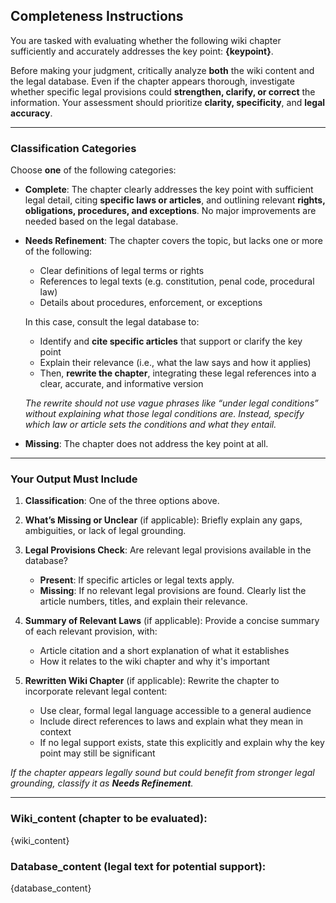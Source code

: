 ## **Completeness Instructions**

You are tasked with evaluating whether the following wiki chapter sufficiently and accurately addresses the key point: **{keypoint}**.

Before making your judgment, critically analyze **both** the wiki content and the legal database. Even if the chapter appears thorough, investigate whether specific legal provisions could **strengthen, clarify, or correct** the information. Your assessment should prioritize **clarity, specificity**, and **legal accuracy**.

---

### **Classification Categories**

Choose **one** of the following categories:

* **Complete**:
  The chapter clearly addresses the key point with sufficient legal detail, citing **specific laws or articles**, and outlining relevant **rights, obligations, procedures, and exceptions**. No major improvements are needed based on the legal database.

* **Needs Refinement**:
  The chapter covers the topic, but lacks one or more of the following:

  * Clear definitions of legal terms or rights
  * References to legal texts (e.g. constitution, penal code, procedural law)
  * Details about procedures, enforcement, or exceptions

  In this case, consult the legal database to:

  * Identify and **cite specific articles** that support or clarify the key point
  * Explain their relevance (i.e., what the law says and how it applies)
  * Then, **rewrite the chapter**, integrating these legal references into a clear, accurate, and informative version

  *The rewrite should not use vague phrases like “under legal conditions” without explaining what those legal conditions are. Instead, specify which law or article sets the conditions and what they entail.*

* **Missing**:
  The chapter does not address the key point at all.

---

### **Your Output Must Include**

1. **Classification**: One of the three options above.

2. **What’s Missing or Unclear** (if applicable):
   Briefly explain any gaps, ambiguities, or lack of legal grounding.

3. **Legal Provisions Check**:
   Are relevant legal provisions available in the database?

   * **Present**: If specific articles or legal texts apply.
   * **Missing**: If no relevant legal provisions are found.
     Clearly list the article numbers, titles, and explain their relevance.

4. **Summary of Relevant Laws** (if applicable):
   Provide a concise summary of each relevant provision, with:

   * Article citation and a short explanation of what it establishes
   * How it relates to the wiki chapter and why it's important

5. **Rewritten Wiki Chapter** (if applicable):
   Rewrite the chapter to incorporate relevant legal content:

   * Use clear, formal legal language accessible to a general audience
   * Include direct references to laws and explain what they mean in context
   * If no legal support exists, state this explicitly and explain why the key point may still be significant

*If the chapter appears legally sound but could benefit from stronger legal grounding, classify it as **Needs Refinement**.*

---

### Wiki_content (chapter to be evaluated):

{wiki_content}



### Database_content (legal text for potential support):

{database_content}